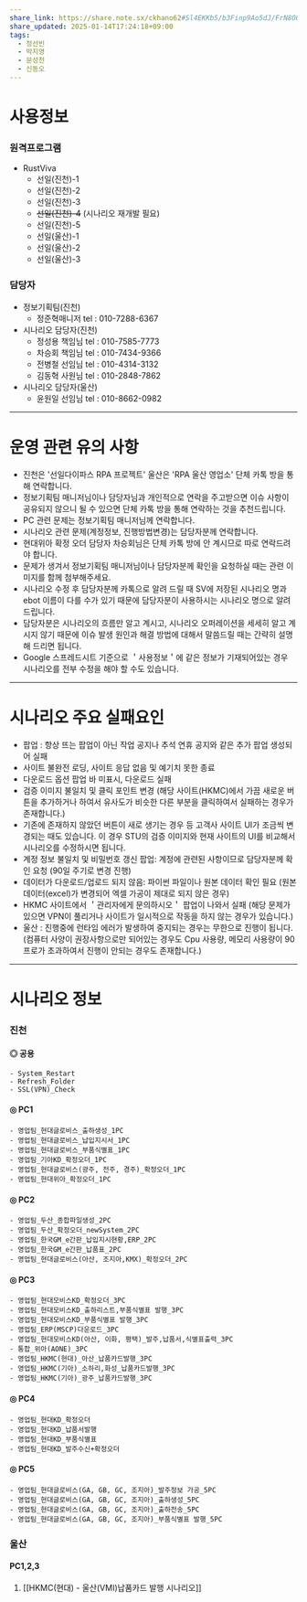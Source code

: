 ```yaml
---
share_link: https://share.note.sx/ckhano62#Sl4EKKb5/b3Finp9Ao5dJ/FrN8O0bShffEUkMBT7uJ8
share_updated: 2025-01-14T17:24:18+09:00
tags:
  - 정선빈
  - 박지영
  - 문성천
  - 신동오
---
```

# 사용정보
### 원격프로그램
- RustViva
	- 선일(진천)-1
	- 선일(진천)-2
	- 선일(진천)-3
	- ~~선일(진천)-4~~ (시나리오 재개발 필요)
	- 선일(진천)-5
	- 선일(울산)-1
	- 선일(울산)-2
	- 선일(울산)-3

### 담당자
- 정보기획팀(진천)
	- 정준혁매니저
		tel : 010-7288-6367
- 시나리오 담당자(진천)
	- 정성용 책임님
		tel : 010-7585-7773
	- 차승회 책임님
		tel : 010-7434-9366
	- 전병철 선임님
		tel : 010-4314-3132
	- 김동혁 사원님
		tel : 010-2848-7862
- 시나리오 담당자(울산)
	- 윤원일 선임님
		tel : 010-8662-0982 
---
# 운영 관련 유의 사항
- 진천은 '선일다이파스 RPA 프로젝트' 
  울산은 'RPA 울산 영업소' 단체 카톡 방을 통해 연락합니다. 
- 정보기획팀 매니저님이나 담당자님과 개인적으로 연락을 주고받으면 이슈 사항이 공유되지 않으니 될 수 있으면 단체 카톡 방을 통해 연락하는 것을 추천드립니다.
- PC 관련 문제는 정보기획팀 매니저님께 연락합니다.
- 시나리오 관련 문제(계정정보, 진행방법변경)는 담당자분께 연락합니다.
- 현대위아 확정 오더 담당자 차승회님은 단체 카톡 방에 안 계시므로 따로 연락드려야 합니다. 
- 문제가 생겨서 정보기획팀 매니저님이나 담당자분께 확인을 요청하실 때는 관련 이미지를 함께 첨부해주세요.
- 시나리오 수정 후 담당자분께 카톡으로 알려 드릴 때 SV에 저장된 시나리오 명과 ebot 이름이 다를 수가 있기 때문에 담당자분이 사용하시는 시나리오 명으로 알려 드립니다.
- 담당자분은 시나리오의 흐름만 알고 계시고, 시나리오 오퍼레이션을 세세히 알고 계시지 않기 때문에 이슈 발생 원인과 해결 방법에 대해서 말씀드릴 때는 간략히 설명해 드리면 됩니다.
- Google 스프레드시트 기준으로 ＇사용정보＇에 같은 정보가 기재되어있는 경우 시나리오를 전부 수정을 해야 할 수도 있습니다.
---
# 시나리오 주요 실패요인
- 팝업 : 항상 뜨는 팝업이 아닌 작업 공지나 추석 연휴 공지와 같은 추가 팝업 생성되어 실패
- 사이트 불완전 로딩, 사이트 응답 없음 및 예기치 못한 종료
- 다운로드 옵션 팝업 바 미표시, 다운로드 실패
- 검증 이미지 불일치 및 클릭 포인트 변경
	(해당 사이트(HKMC)에서 가끔 새로운 버튼을 추가하거나 하여서 유사도가 비슷한 다른 부분을 클릭하여서 실패하는 경우가 존재합니다.)
- 기존에 존재하지 않았던 버튼이 새로 생기는 경우 등 고객사 사이트 UI가 조금씩 변경되는 때도 있습니다. 이 경우 STU의 검증 이미지와 현재 사이트의 UI를 비교해서 시나리오를 수정하시면 됩니다.
- 계정 정보 불일치 및 비밀번호 갱신 팝업: 계정에 관련된 사항이므로 담당자분께 확인 요청
	(90일 주기로 변경 진행)
- 데이터가 다운로드/업로드 되지 않음: 파이썬 파일이나 원본 데이터 확인 필요 
	(원본 데이터(excel)가 변경되어 엑셀 가공이 제대로 되지 않은 경우)
- HKMC 사이트에서 ＇관리자에게 문의하시오＇ 팝업이 나와서 실패
	(해당 문제가 있으면 VPN이 풀리거나 사이트가 일시적으로 작동을 하지 않는 경우가 있습니다.)
- 울산 : 진행중에 런타임 에러가 발생하여 중지되는 경우는 무한으로 진행이 됩니다.
	(컴퓨터 사양이 권장사항으로만 되어있는 경우도 Cpu 사용량, 메모리 사용량이 90프로가 초과하여서 진행이 안되는 경우도 존재합니다.)
---
# 시나리오 정보
### 진천
#### ◎ 공용
	- System_Restart
	- Refresh_Folder
	- SSL(VPN)_Check

#### ◎ PC1
	- 영업팀_현대글로비스_출하생성_1PC
	- 영업팀_현대글로비스_납입지시서_1PC
	- 영업팀_현대글로비스_부품식별표_1PC
	- 영업팀_기아KD_확정오더_1PC
	- 영업팀_현대글로비스(광주, 전주, 경주)_확정오더_1PC
	- 영업팀_현대위아_확정오더_1PC

#### ◎ PC2
	- 영업팀_두산_종합파일생성_2PC
	- 영업팀_두산_확정오더_newSystem_2PC
	- 영업팀_한국GM_e간판_납입지시현황,ERP_2PC
	- 영업팀_한국GM_e간판_납품표_2PC
	- 영업팀_현대글로비스(아산, 조지아,KMX)_확정오더_2PC

#### ◎ PC3
	- 영업팀_현대모비스KD_확정오더_3PC
	- 영업팀_현대모비스KD_출하리스트,부품식별표 발행_3PC
	- 영업팀_현대모비스KD_부품식별표 발행_3PC
	- 영업팀_ERP(MSCP)다운로드_3PC
	- 영업팀_현대모비스KD(아산, 이화, 평택)_발주,납품서,식별표출력_3PC
	- 통합_위아(AONE)_3PC
	- 영업팀_HKMC(현대)_아산_납품카드발행_3PC
	- 영업팀_HKMC(기아)_소하리,화성_납품카드발행_3PC
	- 영업팀_HKMC(기아)_광주_납품카드발행_3PC

#### ◎ PC4
	- 영업팀_현대KD_확정오더
	- 영업팀_현대KD_납품서발행
	- 영업팀_현대KD_부품식별표
	- 영업팀_현대KD_발주수신+확정오더

#### ◎ PC5
	- 영업팀_현대글로비스(GA, GB, GC, 조지아)_발주정보 가공_5PC
	- 영업팀_현대글로비스(GA, GB, GC, 조지아)_출하생성_5PC
	- 영업팀_현대글로비스(GA, GB, GC, 조지아)_출하전송_5PC
	- 영업팀_현대글로비스(GA, GB, GC, 조지아)_부품식별표 발행_5PC

### 울산
#### PC1,2,3
1. [[HKMC(현대) - 울산(VMI)납품카드 발행 시나리오]]

